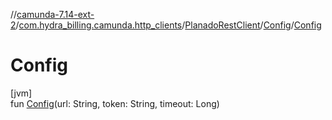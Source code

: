 //[camunda-7.14-ext-2](../../../../index.md)/[com.hydra_billing.camunda.http_clients](../../index.md)/[PlanadoRestClient](../index.md)/[Config](index.md)/[Config](-config.md)

# Config

[jvm]\
fun [Config](-config.md)(url: String, token: String, timeout: Long)
